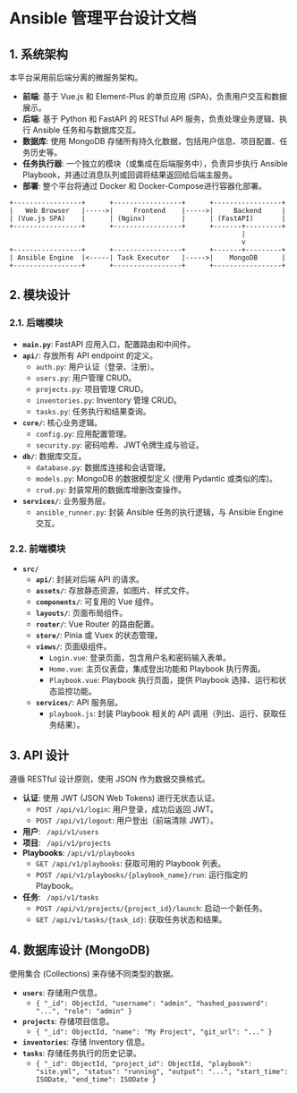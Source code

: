 # Ansible 管理平台设计文档

## 1. 系统架构

本平台采用前后端分离的微服务架构。

-   **前端**: 基于 Vue.js 和 Element-Plus 的单页应用 (SPA)，负责用户交互和数据展示。
-   **后端**: 基于 Python 和 FastAPI 的 RESTful API 服务，负责处理业务逻辑、执行 Ansible 任务和与数据库交互。
-   **数据库**: 使用 MongoDB 存储所有持久化数据，包括用户信息、项目配置、任务历史等。
-   **任务执行器**: 一个独立的模块（或集成在后端服务中），负责异步执行 Ansible Playbook，并通过消息队列或回调将结果返回给后端主服务。
-   **部署**: 整个平台将通过 Docker 和 Docker-Compose进行容器化部署。

```
+-----------------+      +-----------------+      +-----------------+
|   Web Browser   |----->|     Frontend    |----->|     Backend     |
| (Vue.js SPA)    |      | (Nginx)         |      | (FastAPI)       |
+-----------------+      +-----------------+      +-------+---------+
                                                          |
                                                          v
+-----------------+      +-----------------+      +-------+---------+
| Ansible Engine  |<-----| Task Executor   |----->|    MongoDB      |
+-----------------+      +-----------------+      +-----------------+

```

## 2. 模块设计

### 2.1. 后端模块

-   **`main.py`**: FastAPI 应用入口，配置路由和中间件。
-   **`api/`**: 存放所有 API endpoint 的定义。
    -   `auth.py`: 用户认证（登录、注册）。
    -   `users.py`: 用户管理 CRUD。
    -   `projects.py`: 项目管理 CRUD。
    -   `inventories.py`: Inventory 管理 CRUD。
    -   `tasks.py`: 任务执行和结果查询。
-   **`core/`**: 核心业务逻辑。
    -   `config.py`: 应用配置管理。
    -   `security.py`: 密码哈希、JWT令牌生成与验证。
-   **`db/`**: 数据库交互。
    -   `database.py`: 数据库连接和会话管理。
    -   `models.py`: MongoDB 的数据模型定义 (使用 Pydantic 或类似的库)。
    -   `crud.py`: 封装常用的数据库增删改查操作。
-   **`services/`**: 业务服务层。
    -   `ansible_runner.py`: 封装 Ansible 任务的执行逻辑，与 Ansible Engine 交互。

### 2.2. 前端模块

-   **`src/`**
    -   **`api/`**: 封装对后端 API 的请求。
    -   **`assets/`**: 存放静态资源，如图片、样式文件。
    -   **`components/`**: 可复用的 Vue 组件。
    -   **`layouts/`**: 页面布局组件。
    -   **`router/`**: Vue Router 的路由配置。
    -   **`store/`**: Pinia 或 Vuex 的状态管理。
    -   **`views/`**: 页面级组件。
        -   `Login.vue`: 登录页面，包含用户名和密码输入表单。
        -   `Home.vue`: 主页仪表盘，集成登出功能和 Playbook 执行界面。
        -   `Playbook.vue`: Playbook 执行页面，提供 Playbook 选择、运行和状态监控功能。
    -   **`services/`**: API 服务层。
        -   `playbook.js`: 封装 Playbook 相关的 API 调用（列出、运行、获取任务结果）。

## 3. API 设计

遵循 RESTful 设计原则，使用 JSON 作为数据交换格式。

-   **认证**: 使用 JWT (JSON Web Tokens) 进行无状态认证。
    -   `POST /api/v1/login`: 用户登录，成功后返回 JWT。
    -   `POST /api/v1/logout`: 用户登出（前端清除 JWT）。
-   **用户**: ` /api/v1/users`
-   **项目**: ` /api/v1/projects`
-   **Playbooks**: `/api/v1/playbooks`
    -   `GET /api/v1/playbooks`: 获取可用的 Playbook 列表。
    -   `POST /api/v1/playbooks/{playbook_name}/run`: 运行指定的 Playbook。
-   **任务**: ` /api/v1/tasks`
    -   `POST /api/v1/projects/{project_id}/launch`: 启动一个新任务。
    -   `GET /api/v1/tasks/{task_id}`: 获取任务状态和结果。

## 4. 数据库设计 (MongoDB)

使用集合 (Collections) 来存储不同类型的数据。

-   **`users`**: 存储用户信息。
    -   `{ "_id": ObjectId, "username": "admin", "hashed_password": "...", "role": "admin" }`
-   **`projects`**: 存储项目信息。
    -   `{ "_id": ObjectId, "name": "My Project", "git_url": "..." }`
-   **`inventories`**: 存储 Inventory 信息。
-   **`tasks`**: 存储任务执行的历史记录。
    -   `{ "_id": ObjectId, "project_id": ObjectId, "playbook": "site.yml", "status": "running", "output": "...", "start_time": ISODate, "end_time": ISODate }`